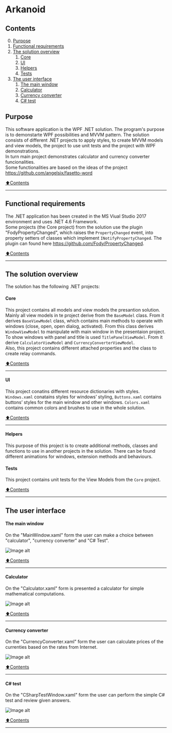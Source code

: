 # Arkanoid

## Contents

0. [Purpose](#Purpose)
1. [Functional requirements](#Functional-requirements)
2. [The solution overview](#The-solution-overview)
    1. [Core](#Core)
    2. [UI](#UI)
    3. [Helpers](#Helpers)
    4. [Tests](#Tests)
3. [The user interface](#The-user-interface)
    1. [The main window](#The-main-window)
    2. [Calculator](#Calculator)
    3. [Currency converter](#Currency-converter)
    4. [C# test](#C-test)
    
## Purpose
This software application  is the WPF .NET solution. The program's purpose is to demonstarte WPF possibilities and MVVM pattern. The solution consists of different .NET projects to apply styles, to create MVVM models and view models, the project to use unit tests and the project with WPF demonstrations.    
In turn main project demonstrates calculator and currency converter funcionalities.    
Some functionalities are based on the ideas of the project https://github.com/angelsix/fasetto-word

[:arrow_up:Contents](#Contents)
___
## Functional requirements

The .NET application has been created in the MS Viual Studio 2017 environment and uses .NET 4.6 Framework.    
Some projects (the Core project) from the solution use the plugin "FodyPropertyChanged", which raises the `PropertyChanged` event, into property setters of classes which implement `INotifyPropertyChanged`. The plugin can found here https://github.com/Fody/PropertyChanged. 

[:arrow_up:Contents](#Contents)
____
## The solution overview

The solution has the following .NET projects:

#### Core

This project contains all models and view models the presantion solution. Mainly all view models in te project derive from the `BaseModel` class. From it derives `BaseViewModel` class, which contains main methods to operate with windows (close, open, open dialog, activated). From this class derives `WindowViewModel` to manipulate with main window in the presentaion project.    
To show windows with panel and title is used `TitlePanelViewModel`. From it derive `CalculatorViewModel` and `CurrencyConverterViewModel`.    
Also, this project contains different attached properties and the class to create relay commands.
    
[:arrow_up:Contents](#Contents)
____

#### UI

This project conatins different resource dictionaries with styles. `Windows.xaml` conatains styles for windows’ styling,  `Buttons.xaml` contains buttons’ styles for the main window and other windows. `Colors.xaml` contains common colors and brushes to use in the whole solution.
    
[:arrow_up:Contents](#Contents)
____

#### Helpers

This purpose of this project is to create additional methods, classes and functions to use in another projects in the solution. There can be found different animations for windows, extension methods and behaviours.

#### Tests

This project contains unit tests for the View Models from the `Core` project.
    
[:arrow_up:Contents](#Contents)
____

## The user interface

#### The main window

On the "MainWindow.xaml" form the user can make a choice between "calculator", "currency converter" and "C# Test".  

![Image alt](https://github.com/YuryYuhno/WPF_Presentation/blob/master/Images/Main.png)

[:arrow_up:Contents](#Contents)
____


#### Calculator

On the "Calculator.xaml" form is presented a calculator for simple mathematical computations. 

![Image alt](https://github.com/YuryYuhno/WPF_Presentation/blob/master/Images/Calculator.png)

[:arrow_up:Contents](#Contents)
____

#### Currency converter

On the "CurrencyConverter.xaml" form the user can calculate prices of the currenties based on the rates from Internet.

![Image alt](https://github.com/YuryYuhno/WPF_Presentation/blob/master/Images/CurrencyConverter.png)

[:arrow_up:Contents](#Contents)
____

#### C# test

On the "CSharpTestWindow.xaml" form the user can perform the simple C# test and review given answers.

![Image alt](https://github.com/YuryYuhno/WPF_Presentation/blob/master/Images/Test.png)

[:arrow_up:Contents](#Contents)
____

